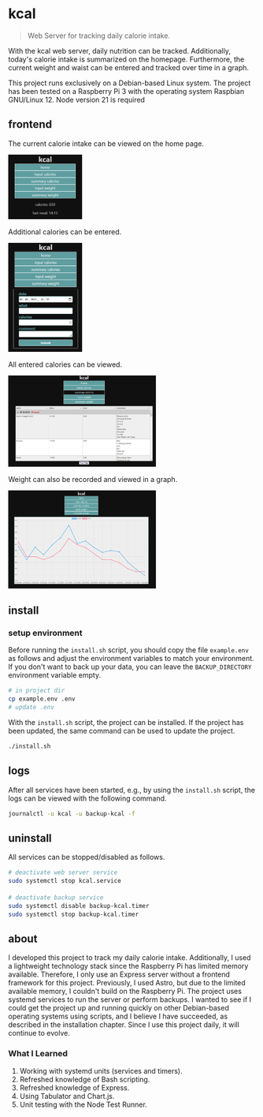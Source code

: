 # kcal

> Web Server for tracking daily calorie intake.

With the kcal web server, daily nutrition can be tracked.
Additionally, today's calorie intake is summarized on the homepage.
Furthermore, the current weight and waist can be entered and tracked over time in a graph.

This project runs exclusively on a Debian-based Linux system.
The project has been tested on a Raspberry Pi 3 with the operating system Raspbian GNU/Linux 12.
Node version 21 is required

## frontend

The current calorie intake can be viewed on the home page.

<img src="/docs/kcal-home.png" style="width: 150px"/>

Additional calories can be entered.

<img src="/docs/kcal-input-kcal.png" style="width: 150px"/>

All entered calories can be viewed.

<img src="/docs/kcal-summary-kcal.png" style="width: 300px"/>

Weight can also be recorded and viewed in a graph.

<img src="/docs/kcal-summary-weight.png" style="width: 300px"/>

## install

### setup environment

Before running the `install.sh` script,
you should copy the file `example.env` as follows
and adjust the environment variables to match your environment.
If you don't want to back up your data,
you can leave the `BACKUP_DIRECTORY` environment variable empty.

```bash
# in project dir
cp example.env .env
# update .env
```

With the `install.sh` script, the project can be installed.
If the project has been updated, the same command can be used to update the project.

```bash
./install.sh
```

## logs

After all services have been started,
e.g., by using the `install.sh` script,
the logs can be viewed with the following command.

```bash
journalctl -u kcal -u backup-kcal -f
```

## uninstall

All services can be stopped/disabled as follows.

```bash
# deactivate web server service
sudo systemctl stop kcal.service

# deactivate backup service
sudo systemctl disable backup-kcal.timer
sudo systemctl stop backup-kcal.timer
```

## about

I developed this project to track my daily calorie intake.
Additionally, I used a lightweight technology stack since the Raspberry Pi has limited memory available.
Therefore, I only use an Express server without a frontend framework for this project.
Previously, I used Astro, but due to the limited available memory, I couldn't build on the Raspberry Pi.
The project uses systemd services to run the server or perform backups.
I wanted to see if I could get the project up and running quickly on other Debian-based operating systems using scripts,
and I believe I have succeeded, as described in the installation chapter.
Since I use this project daily, it will continue to evolve.

### What I Learned

1. Working with systemd units (services and timers).
2. Refreshed knowledge of Bash scripting.
3. Refreshed knowledge of Express.
4. Using Tabulator and Chart.js.
5. Unit testing with the Node Test Runner.